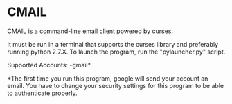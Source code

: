 CMAIL
=====

CMAIL is a command-line email client powered by curses.

It must be run in a terminal that supports the curses library and preferably running python 2.7.X. To launch the program, run the "pylauncher.py" script.

Supported Accounts:
-gmail*

*The first time you run this program, google will send your account an email. You have to change your security settings for this program to be able to authenticate properly.

